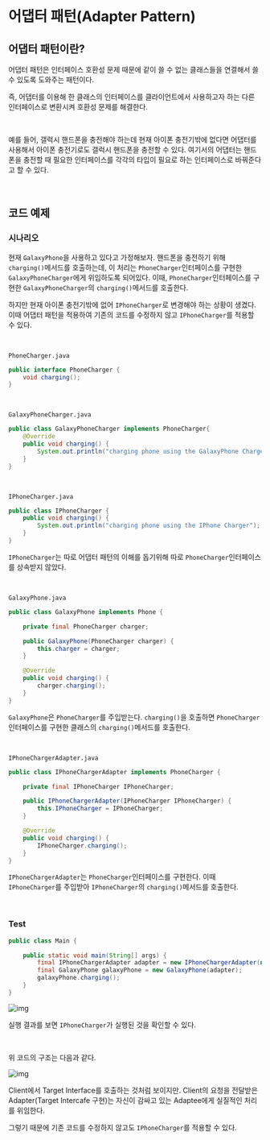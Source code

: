 # 어댑터 패턴(Adapter Pattern)

## 어댑터 패턴이란?

어댑터 패턴은 인터페이스 호환성 문제 때문에 같이 쓸 수 없는 클래스들을 연결해서 쓸 수 있도록 도와주는 패턴이다.

즉, 어댑터를 이용해 한 클래스의 인터페이스를 클라이언트에서 사용하고자 하는 다른 인터페이스로 변환시켜 호환성 문제를 해결한다.

</br >

예를 들어, 갤럭시 핸드폰을 충전해야 하는데 현재 아이폰 충전기밖에 없다면 어댑터를 사용해서 아이폰 충전기로도 갤럭시 핸드폰을 충전할 수 있다. 여기서의 어댑터는 핸드폰을 충전할 때 필요한 인터페이스를 각각의 타입이 필요로 하는 인터페이스로 바꿔준다고 할 수 있다.

</br >

## 코드 예제

### 시나리오

현재 `GalaxyPhone`을 사용하고 있다고 가정해보자. 핸드폰을 충전하기 위해 `charging()`메서드를 호출하는데, 이 처리는 `PhoneCharger`인터페이스를 구현한 `GalaxyPhoneCharger`에게 위임하도록 되어있다. 이때, `PhoneCharger`인터페이스를 구현한 `GalaxyPhoneCharger`의 `charging()`메서드를 호출한다.

하지만 현재 아이폰 충전기밖에 없어 `IPhoneCharger`로 변경해야 하는 상황이 생겼다. 이때 어댑터 패턴을 적용하여 기존의 코드를 수정하지 않고 `IPhoneCharger`를 적용할 수 있다.

</br >

`PhoneCharger.java`

```java
public interface PhoneCharger {
    void charging();
}
```

</br >

`GalaxyPhoneCharger.java`

```java
public class GalaxyPhoneCharger implements PhoneCharger{
    @Override
    public void charging() {
        System.out.println("charging phone using the GalaxyPhone Charger");
    }
}
```

</br >

`IPhoneCharger.java`

```java
public class IPhoneCharger {
    public void charging() {
        System.out.println("charging phone using the IPhone Charger");
    }
}
```

`IPhoneCharger`는 따로 어댑터 패턴의 이해를 돕기위해 따로 `PhoneCharger`인터페이스를 상속받지 않았다.

</br >

`GalaxyPhone.java`

```java
public class GalaxyPhone implements Phone {

    private final PhoneCharger charger;

    public GalaxyPhone(PhoneCharger charger) {
        this.charger = charger;
    }

    @Override
    public void charging() {
        charger.charging();
    }
}
```

`GalaxyPhone`은 `PhoneCharger`를 주입받는다. `charging()`을 호출하면 `PhoneCharger`인터페이스를 구현한 클래스의 `charging()`메서드를 호출한다.

</br >

`IPhoneChargerAdapter.java`

```java
public class IPhoneChargerAdapter implements PhoneCharger {

    private final IPhoneCharger IPhoneCharger;

    public IPhoneChargerAdapter(IPhoneCharger IPhoneCharger) {
        this.IPhoneCharger = IPhoneCharger;
    }

    @Override
    public void charging() {
        IPhoneCharger.charging();
    }
}
```

`IPhoneChargerAdapter`는 `PhoneCharger`인터페이스를 구현한다. 이때 `IPhoneCharger`를 주입받아 `IPhoneCharger`의 `charging()`메서드를 호출한다.

</br >

### Test

```java
public class Main {

    public static void main(String[] args) {
        final IPhoneChargerAdapter adapter = new IPhoneChargerAdapter(new IPhoneCharger());
        final GalaxyPhone galaxyPhone = new GalaxyPhone(adapter);
        galaxyPhone.charging();
    }
}
```

![img](https://blog.kakaocdn.net/dn/cUnnRp/btq72iGpDKX/k2u7CSAqMkE30r5cZEQSXk/img.png)

실행 결과를 보면 `IPhoneCharger`가 실행된 것을 확인할 수 있다.

</br >

위 코드의 구조는 다음과 같다.

![img](https://blog.kakaocdn.net/dn/cGC9Rq/btq70CSX5wj/IKslyk5vSu1mT6SVgyRFJk/img.png)

Client에서 Target Interface를 호출하는 것처럼 보이지만. Client의 요청을 전달받은 Adapter(Target Intercafe 구현)는 자신이 감싸고 있는 Adaptee에게 실질적인 처리를 위임한다.

그렇기 때문에 기존 코드를 수정하지 않고도 `IPhoneCharger`를 적용할 수 있다.


